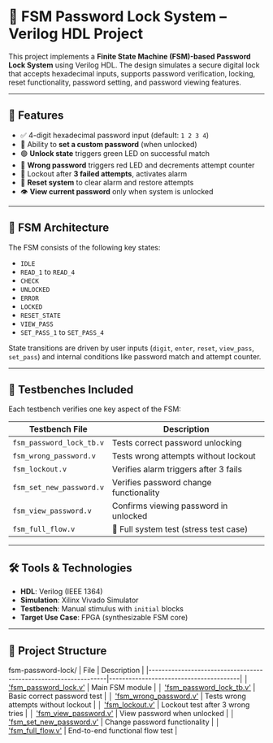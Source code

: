 # 🔐 FSM Password Lock System – Verilog HDL Project

This project implements a **Finite State Machine (FSM)-based Password Lock System** using Verilog HDL. The design simulates a secure digital lock that accepts hexadecimal inputs, supports password verification, locking, reset functionality, password setting, and password viewing features.

---

## 🚀 Features

- ✅ 4-digit hexadecimal password input (default: `1 2 3 4`)
- 🔄 Ability to **set a custom password** (when unlocked)
- 🟢 **Unlock state** triggers green LED on successful match
- 🔴 **Wrong password** triggers red LED and decrements attempt counter
- 🚨 Lockout after **3 failed attempts**, activates alarm
- 🔁 **Reset system** to clear alarm and restore attempts
- 👁️ **View current password** only when system is unlocked

---

## 🧠 FSM Architecture

The FSM consists of the following key states:

- `IDLE`
- `READ_1` to `READ_4`
- `CHECK`
- `UNLOCKED`
- `ERROR`
- `LOCKED`
- `RESET_STATE`
- `VIEW_PASS`
- `SET_PASS_1` to `SET_PASS_4`

State transitions are driven by user inputs (`digit`, `enter`, `reset`, `view_pass`, `set_pass`) and internal conditions like password match and attempt counter.

---

## 🧪 Testbenches Included

Each testbench verifies one key aspect of the FSM:

| Testbench File               | Description                              |
|-----------------------------|------------------------------------------|
| `fsm_password_lock_tb.v`          | Tests correct password unlocking         |
| `fsm_wrong_password.v`   | Tests wrong attempts without lockout     |
| `fsm_lockout.v`          | Verifies alarm triggers after 3 fails    |
| `fsm_set_new_password.v` | Verifies password change functionality   |
| `fsm_view_password.v`    | Confirms viewing password in unlocked    |
| `fsm_full_flow.v`        | 🚀 Full system test (stress test case)    |

---

## 🛠️ Tools & Technologies

- **HDL**: Verilog (IEEE 1364)
- **Simulation**: Xilinx Vivado Simulator
- **Testbench**: Manual stimulus with `initial` blocks
- **Target Use Case**: FPGA (synthesizable FSM core)

---

## 📁 Project Structure
fsm-password-lock/
| File                                | Description                                      |
|-----------------------------------------------------------------|----------------------------------------|
│   ['fsm_password_lock.v'](designs/fsm_password_lock.v)          |   Main FSM module                      |
│    ['fsm_password_lock_tb.v'](testbench/fsm_password_lock_tb.v) |   Basic correct password test          |
│   ['fsm_wrong_password.v'](testbench/fsm_wrong_password.v)      |   Tests wrong attempts without lockout |
│    ['fsm_lockout.v'](testbench/fsm_lockout.v)                   |   Lockout test after 3 wrong tries     |
│    ['fsm_view_password.v'](testbench/fsm_view_password.v)       |   View password when unlocked          |
│   ['fsm_set_new_password.v'](testbench/fsm_set_new_password.v)  |   Change password functionality        |
│   ['fsm_full_flow.v'](testbench/fsm_full_flow.v)                |   End-to-end functional flow test      |



